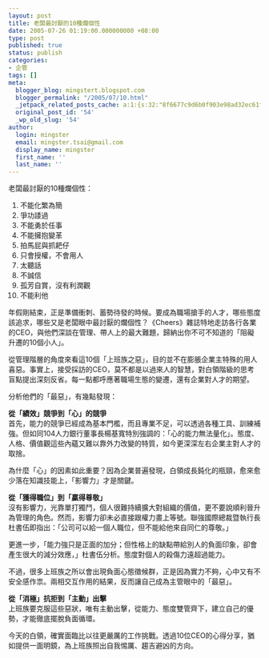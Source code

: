 ```yaml
---
layout: post
title: 老闆最討厭的10種爛個性
date: 2005-07-26 01:19:00.000000000 +08:00
type: post
published: true
status: publish
categories:
- 企管
tags: []
meta:
  blogger_blog: mingstert.blogspot.com
  blogger_permalink: "/2005/07/10.html"
  _jetpack_related_posts_cache: a:1:{s:32:"8f6677c9d6b0f903e98ad32ec61f8deb";a:2:{s:7:"expires";i:1455388430;s:7:"payload";a:3:{i:0;a:1:{s:2:"id";i:97;}i:1;a:1:{s:2:"id";i:158;}i:2;a:1:{s:2:"id";i:89;}}}}
  original_post_id: '54'
  _wp_old_slug: '54'
author:
  login: mingster
  email: mingster.tsai@gmail.com
  display_name: mingster
  first_name: ''
  last_name: ''
---
```

<p>老闆最討厭的10種爛個性：</p>
<ol>
<li>不能化繁為簡 </li>
<li>爭功諉過 </li>
<li>不能勇於任事 </li>
<li>不能擁抱變革 </li>
<li>拍馬屁與抓耙仔 </li>
<li>只會授權，不會用人 </li>
<li>太聽話 </li>
<li>不誠信 </li>
<li>孤芳自賞，沒有利潤觀 </li>
<li>不能利他</li>
</ol>
<p>年假剛結束，正是準備衝刺、蓄勢待發的時候。要成為職場搶手的人才，哪些態度該追求，哪些又是老闆眼中最討厭的爛個性？《Cheers》雜誌特地走訪各行各業的CEO，與他們深談在管理、帶人上的最大難題，歸納出你不可不知道的「阻礙升遷的10個小人」。</p>
<p>從管理階層的角度來看這10個「上班族之惡」，目的並不在膨脹企業主特殊的用人喜惡。事實上，接受採訪的CEO，莫不都是以過來人的智慧，對白領階級的思考盲點提出深刻反省。每一點都呼應著職場生態的變遷，還有企業對人才的期望。</p>
<p>分析他們的「最惡」，有幾點發現：</p>
<p><strong>從「績效」競爭到「心」的競爭<br /></strong>首先，能力的競爭已經成為基本門檻，而且專業不足，可以透過各種工具、訓練補強。但如同104人力銀行董事長楊基寬特別強調的：「心的能力無法量化」。態度、人格、價值觀這些內蘊又難以靠外力改變的特質，如今更深深左右企業主對人才的取捨。</p>
<p>為什麼「心」的因素如此重要？因為企業普遍發現，白領成長鈍化的瓶頸，愈來愈少落在知識技能上，「影響力」才是關鍵。</p>
<p><strong>從「獲得職位」到「贏得尊敬」<br /></strong>沒有影響力，光靠單打獨鬥，個人很難持續擴大對組織的價值，更不要說順利晉升為管理的角色。然而，影響力卻未必直接跟權力畫上等號。聯強國際總裁暨執行長杜書伍即指出：「公司可以給一個人職位，但不能給他來自同仁的尊敬。」</p>
<p>更進一步，「能力強只是正面的加分；但性格上的缺點帶給別人的負面印象，卻會產生很大的減分效應，」杜書伍分析。態度對個人的殺傷力遠超過能力。</p>
<p>不過，很多上班族之所以會出現負面心態徵候群，正是因為實力不夠，心中又有不安全感作祟。兩相交互作用的結果，反而讓自己成為主管眼中的「最惡」。</p>
<p><strong>從「消極」抗拒到「主動」出擊<br /></strong>上班族要克服這些惡狀，唯有主動出擊，從能力、態度雙管齊下，建立自己的優勢，才能徹底擺脫負面循環。</p>
<p>今天的白領，確實面臨比以往更嚴厲的工作挑戰。透過10位CEO的心得分享，猶如提供一面明鏡，為上班族照出自我惕厲、趨吉避凶的方向。 </p>
